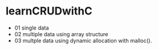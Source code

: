 # learnCRUDwithC
+ 01 single data
+ 02 multiple data using array structure
+ 03 multple data using dynamic allocation with malloc().
